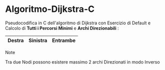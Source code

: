 # Algoritmo-Dijkstra-C
Pseudocodifica in C dell'algoritmo di Dijkstra con Esercizio di Default e Calcolo di **Tutti i Percorsi Minimi** e **Archi Direzionabili** :

|Destra|Sinistra|Entrambe|
|---|---|---|


> [!NOTE]  
> Tra due Nodi possono esistere massimo 2 archi Direzionati in modo Inverso
